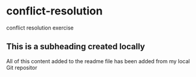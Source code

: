 # conflict-resolution
conflict resolution exercise

  ## This is a subheading created locally
   All of this content added to the readme file has been added from my local Git repositor